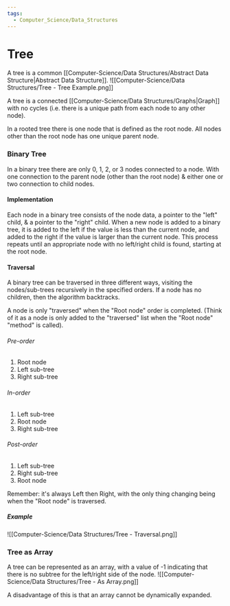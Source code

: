 ```yaml
---
tags:
  - Computer_Science/Data_Structures
---
```

# Tree

A tree is a common [[Computer-Science/Data Structures/Abstract Data Structure|Abstract Data Structure]].
![[Computer-Science/Data Structures/Tree - Tree Example.png]]

A tree is a connected [[Computer-Science/Data Structures/Graphs|Graph]] with no cycles (i.e. there is a unique path from each node to any other node).

In a rooted tree there is one node that is defined as the root node. All nodes other than the root node has one unique parent node.

### Binary Tree
In a binary tree there are only 0, 1, 2, or 3 nodes connected to a node. With one connection to the parent node (other than the root node) & either one or two connection to child nodes.

#### Implementation
Each node in a binary tree consists of the node data, a pointer to the "left" child, & a pointer to the "right" child.
When a new node is added to a binary tree, it is added to the left if the value is less than the current node, and added to the right if the value is larger than the current node. This process repeats until an appropriate node with no left/right child is found, starting at the root node.

#### Traversal
A binary tree can be traversed in three different ways, visiting the nodes/sub-trees recursively in the specified orders. If a node has no children, then the algorithm backtracks.

A node is only "traversed" when the "Root node" order is completed. (Think of it as a node is only added to the "traversed" list when the "Root node" "method" is called).

###### Pre-order
1. Root node
2. Left sub-tree
3. Right sub-tree

###### In-order
1. Left sub-tree
2. Root node
3. Right sub-tree

###### Post-order
1. Left sub-tree
2. Right sub-tree
3. Root node

Remember: it's always Left then Right, with the only thing changing being when the "Root node" is traversed.

##### Example
![[Computer-Science/Data Structures/Tree - Traversal.png]]

### Tree as Array
A tree can be represented as an array, with a value of -1 indicating that there is no subtree for the left/right side of the node.
![[Computer-Science/Data Structures/Tree - As Array.png]]

A disadvantage of this is that an array cannot be dynamically expanded.
